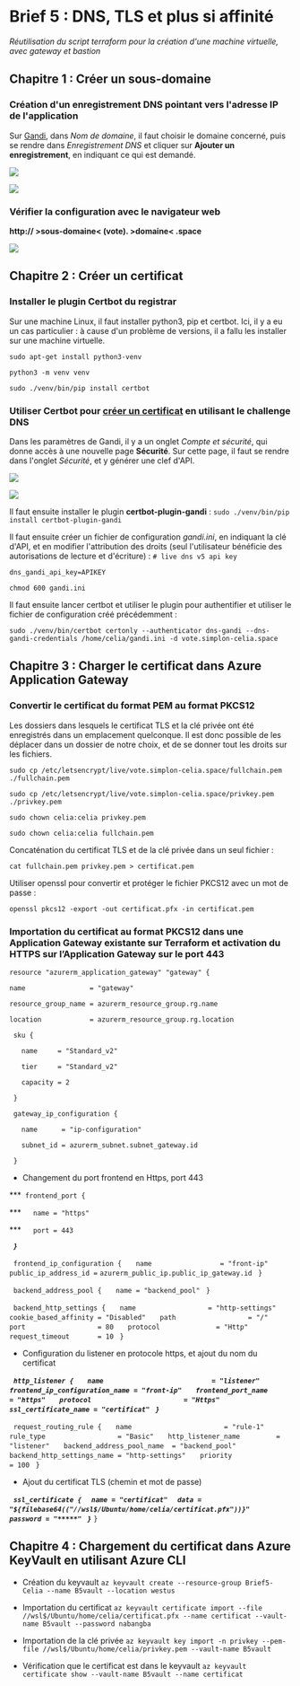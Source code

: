 # Brief 5 : DNS, TLS et plus si affinité

*Réutilisation du script terraform pour la création d'une machine virtuelle, avec gateway et bastion*

## Chapitre 1 : Créer un sous-domaine

### Création d'un enregistrement DNS pointant vers l'adresse IP de l'application

Sur [Gandi](https://www.gandi.net/fr), dans *Nom de domaine*, il faut choisir le domaine concerné, puis se rendre dans *Enregistrement DNS* et cliquer sur **Ajouter un enregistrement**, en indiquant ce qui est demandé.

![](https://i.imgur.com/KEAptsm.png)

![](https://i.imgur.com/rBLAS3j.png)

### Vérifier la configuration avec le navigateur web

**http:// >sous-domaine< (vote). >domaine< .space**

![](https://i.imgur.com/hf5KuFa.png)

## Chapitre 2 : Créer un certificat

### Installer le plugin Certbot du registrar

Sur une machine Linux, il faut installer python3, pip et certbot.
Ici, il y a eu un cas particulier : à cause d'un problème de versions, il a fallu les installer sur une machine virtuelle.

``sudo apt-get install python3-venv``

``python3 -m venv venv``

``sudo ./venv/bin/pip install certbot``

### Utiliser Certbot pour [créer un certificat](https://github.com/obynio/certbot-plugin-gandi) en utilisant le challenge DNS

Dans les paramètres de Gandi, il y a un onglet *Compte et sécurité*, qui donne accès à une nouvelle page **Sécurité**. Sur cette page, il faut se rendre dans l'onglet *Sécurité*, et y générer une clef d'API.

![](https://i.imgur.com/OtiBcH2.png)

![](https://i.imgur.com/nVF3925.png)

Il faut ensuite installer le plugin **certbot-plugin-gandi** : 
``sudo ./venv/bin/pip install certbot-plugin-gandi``

Il faut ensuite créer un fichier de configuration *gandi.ini*, en indiquant la clé d'API, et en modifier l'attribution des droits (seul l'utilisateur bénéficie des autorisations de lecture et d'écriture) : 
``# live dns v5 api key``

``dns_gandi_api_key=APIKEY``

``chmod 600 gandi.ini``

Il faut ensuite lancer certbot et utiliser le plugin pour authentifier et utiliser le fichier de configuration créé précédemment : 

``sudo ./venv/bin/certbot certonly --authenticator dns-gandi --dns-gandi-credentials /home/celia/gandi.ini -d vote.simplon-celia.space``

## Chapitre 3 : Charger le certificat dans Azure Application Gateway

### Convertir le certificat du format PEM au format PKCS12

Les dossiers dans lesquels le certificat TLS et la clé privée ont été enregistrés dans un emplacement quelconque. Il est donc possible de les déplacer dans un dossier de notre choix, et de se donner tout les droits sur les fichiers.

``sudo cp /etc/letsencrypt/live/vote.simplon-celia.space/fullchain.pem ./fullchain.pem``

``sudo cp /etc/letsencrypt/live/vote.simplon-celia.space/privkey.pem ./privkey.pem``

``sudo chown celia:celia privkey.pem``

``sudo chown celia:celia fullchain.pem``

Concaténation du certificat TLS et de la clé privée dans un seul fichier : 

``cat fullchain.pem privkey.pem > certificat.pem``

Utiliser openssl pour convertir et protéger le fichier PKCS12 avec un mot de passe : 

``openssl pkcs12 -export -out certificat.pfx -in certificat.pem``

### Importation du certificat au format PKCS12 dans une Application Gateway existante sur Terraform et activation du HTTPS sur l’Application Gateway sur le port 443

``resource "azurerm_application_gateway" "gateway" {``

 ``name                = "gateway"``
 
 ``resource_group_name = azurerm_resource_group.rg.name``
 
 ``location            = azurerm_resource_group.rg.location``

`` sku {``

``   name     = "Standard_v2"``

``   tier     = "Standard_v2"``

``   capacity = 2``

`` }``

`` gateway_ip_configuration {``

``   name      = "ip-configuration"``

``   subnet_id = azurerm_subnet.subnet_gateway.id``

`` }``

- Changement du port frontend en Https, port 443

***`` frontend_port {``

***``   name = "https"``

***``   port = 443``

***`` }``***

`` frontend_ip_configuration {``
``   name                 = "front-ip"``
``   public_ip_address_id =`` ``azurerm_public_ip.public_ip_gateway.id``
`` }``

`` backend_address_pool {``
``   name = "backend_pool"``
`` }``

`` backend_http_settings {``
``   name                  = "http-settings"``
``   cookie_based_affinity = "Disabled"``
``   path                  = "/"``
``   port                  = 80``
``   protocol              = "Http"``
``   request_timeout       = 10``
`` }``

- Configuration du listener en protocole https, et ajout du nom du certificat

***`` http_listener {``
``   name                           = "listener"``
``   frontend_ip_configuration_name = "front-ip"``
``   frontend_port_name             = "https"``
``   protocol                       = "Https"``
``   ssl_certificate_name = "certificat"``
`` }``***

`` request_routing_rule {``
``   name                       = "rule-1"``
``   rule_type                  = "Basic"``
``   http_listener_name         = "listener"``
``   backend_address_pool_name  = "backend_pool"``
``   backend_http_settings_name = "http-settings"``
``   priority                   = 100``
`` }``

- Ajout du certificat TLS (chemin et mot de passe)

***`` ssl_certificate {``
``  name = "certificat"``
``  data = "${filebase64(("//wsl$/Ubuntu/home/celia/certificat.pfx"))}"``
``  password = "*****"``
`` }``***
``}``

## Chapitre 4 : Chargement du certificat dans Azure KeyVault en utilisant Azure CLI

- Création du keyvault
``az keyvault create --resource-group Brief5-Celia --name B5vault --location westus``

- Importation du certificat
``az keyvault certificate import --file //wsl$/Ubuntu/home/celia/certificat.pfx --name certificat --vault-name B5vault --password nabangba``

- Importation de la clé privée
``az keyvault key import -n privkey --pem-file //wsl$/Ubuntu/home/celia/privkey.pem --vault-name B5vault``

- Vérification que le certificat est dans le keyvault
``az keyvault certificate show --vault-name B5vault --name certificat``
